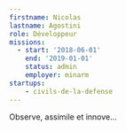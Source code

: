 ```yaml
---
firstname: Nicolas
lastname: Agostini
role: Développeur
missions:
  - start: '2018-06-01'
    end: '2019-01-01'
    status: admin
    employer: minarm
startups:
    - civils-de-la-defense
---
```


Observe, assimile et innove...
